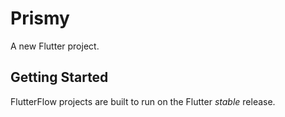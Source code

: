 # Prismy

A new Flutter project.

## Getting Started

FlutterFlow projects are built to run on the Flutter _stable_ release.
